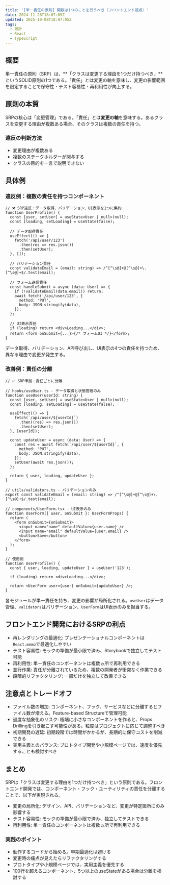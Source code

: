 ```yaml
---
title: '[単一責任の原則] 関数は1つのことを行うべき（フロントエンド視点）'
date: 2024-11-26T18:07:05Z
updated: 2025-10-08T18:07:05Z
tags:
  - 設計
  - React
  - TypeScript
---
```


## 概要

単一責任の原則（SRP）は、**「クラスは変更する理由を1つだけ持つべき」**というSOLID原則の1つである。「責任」とは変更の軸を意味し、変更の影響範囲を限定することで保守性・テスト容易性・再利用性が向上する。

## 原則の本質

SRPの核心は「変更管理」である。「責任」とは**変更の軸**を意味する。あるクラスを変更する理由が複数ある場合、そのクラスは複数の責任を持つ。

### 違反の判断方法

- 変更理由が複数ある
- 複数のステークホルダーが関与する
- クラスの目的を一言で説明できない

## 具体例

### 違反例：複数の責任を持つコンポーネント

```tsx
// ❌ SRP違反：データ取得、バリデーション、UI表示を1つに集約
function UserProfile() {
  const [user, setUser] = useState<User | null>(null);
  const [loading, setLoading] = useState(false);

  // データ取得責任
  useEffect(() => {
    fetch('/api/user/123')
      .then(res => res.json())
      .then(setUser);
  }, []);

  // バリデーション責任
  const validateEmail = (email: string) => /^[^\s@]+@[^\s@]+\.[^\s@]+$/.test(email);

  // フォーム送信責任
  const handleSubmit = async (data: User) => {
    if (!validateEmail(data.email)) return;
    await fetch('/api/user/123', {
      method: 'PUT',
      body: JSON.stringify(data),
    });
  };

  // UI表示責任
  if (loading) return <div>Loading...</div>;
  return <form onSubmit={...}>{/* フォームUI */}</form>;
}
```

データ取得、バリデーション、API呼び出し、UI表示の4つの責任を持つため、異なる理由で変更が発生する。

### 改善例：責任の分離

```tsx
// ✅ SRP準拠：責任ごとに分離

// hooks/useUser.ts - データ取得と状態管理のみ
function useUser(userId: string) {
  const [user, setUser] = useState<User | null>(null);
  const [loading, setLoading] = useState(false);

  useEffect(() => {
    fetch(`/api/user/${userId}`)
      .then((res) => res.json())
      .then(setUser);
  }, [userId]);

  const updateUser = async (data: User) => {
    const res = await fetch(`/api/user/${userId}`, {
      method: 'PUT',
      body: JSON.stringify(data),
    });
    setUser(await res.json());
  };

  return { user, loading, updateUser };
}

// utils/validators.ts - バリデーションのみ
export const validateEmail = (email: string) => /^[^\s@]+@[^\s@]+\.[^\s@]+$/.test(email);

// components/UserForm.tsx - UI表示のみ
function UserForm({ user, onSubmit }: UserFormProps) {
  return (
    <form onSubmit={onSubmit}>
      <input name="name" defaultValue={user.name} />
      <input name="email" defaultValue={user.email} />
      <button>Save</button>
    </form>
  );
}

// 使用例
function UserProfile() {
  const { user, loading, updateUser } = useUser('123');

  if (loading) return <div>Loading...</div>;

  return <UserForm user={user} onSubmit={updateUser} />;
}
```

各モジュールが単一責任を持ち、変更の影響が局所化される。`useUser`はデータ管理、`validators`はバリデーション、`UserForm`はUI表示のみを担当する。

## フロントエンド開発におけるSRPの利点

- 再レンダリングの最適化: プレゼンテーショナルコンポーネントは`React.memo`で最適化しやすい
- テスト容易性: モックの準備が最小限で済み、Storybookで独立してテスト可能
- 再利用性: 単一責任のコンポーネントは複数ヵ所で再利用できる
- 並行作業: 責任が分離されているため、複数の開発者が衝突なく作業できる
- 段階的リファクタリング: 一部だけを独立して改善できる

## 注意点とトレードオフ

- ファイル数の増加: コンポーネント、フック、サービスなどに分離するとファイル数が増える。Feature-based Structureで管理可能
- 過度な抽象化のリスク: 極端に小さなコンポーネントを作ると、Props Drillingを引き起こす可能性がある。粒度はプロジェクトに応じて調整すべき
- 初期開発の遅延: 初期段階では時間がかかるが、長期的に保守コストを削減できる
- 実用主義とのバランス: プロトタイプ開発や小規模ページでは、速度を優先することも検討すべき

## まとめ

SRPは「クラスは変更する理由を1つだけ持つべき」という原則である。フロントエンド開発では、コンポーネント・フック・ユーティリティの責任を分離することで、以下が実現される。

- 変更の局所化: デザイン、API、バリデーションなど、変更が特定箇所にのみ影響する
- テスト容易性: モックの準備が最小限で済み、独立してテストできる
- 再利用性: 単一責任のコンポーネントは複数ヵ所で再利用できる

### 実践のポイント

- 動作するコードから始める。早期最適化は避ける
- 変更時の痛点が見えたらリファクタリングする
- プロトタイプや小規模ページでは、実用主義を優先する
- 100行を超えるコンポーネント、5つ以上のuseStateがある場合は分離を検討する
